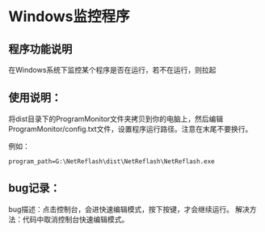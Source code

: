 # Windows监控程序

## 程序功能说明

在Windows系统下监控某个程序是否在运行，若不在运行，则拉起

## 使用说明：

将dist目录下的ProgramMonitor文件夹拷贝到你的电脑上，然后编辑ProgramMonitor/config.txt文件，设置程序运行路径。注意在末尾不要换行。

例如：
```
program_path=G:\NetReflash\dist\NetReflash\NetReflash.exe
```

## bug记录：

bug描述：点击控制台，会进快速编辑模式，按下按键，才会继续运行。
解决方法：代码中取消控制台快速编辑模式。